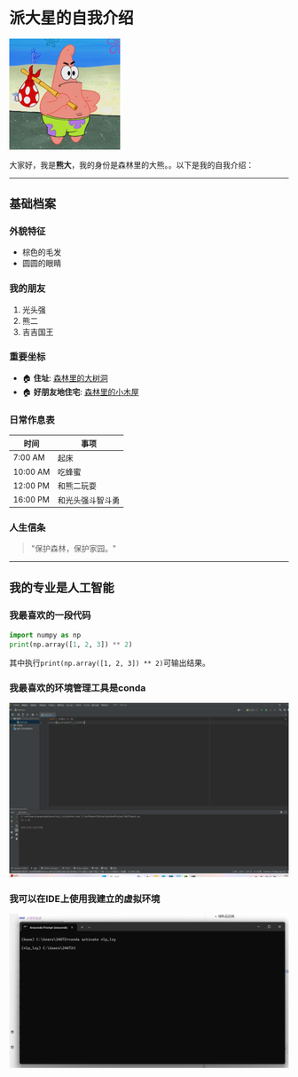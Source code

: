 # 派大星的自我介绍

<img src="https://github.com/lzy-pan/GitDemo/blob/main/%E5%9B%BE%E7%89%87/20200812180313_ikevv.jpg" width="200" alt="派大星形象">

大家好，我是**熊大**，我的身份是森林里的大熊。。以下是我的自我介绍：

---

## 基础档案 

### 外貌特征 
- 棕色的毛发
- 圆圆的眼睛

### 我的朋友
1. 光头强
2. 熊二
3. 吉吉国王

### 重要坐标
- 🏠 **住址**: [森林里的大树洞](https://baike.baidu.com/item/%E6%AF%94%E5%A5%87%E5%A0%A1/8275168) 
- 🏠 **好朋友地住宅**: [森林里的小木屋](https://baike.baidu.com/item/%E8%9F%B9%E5%A0%A1%E7%8E%8B/8043124)

### 日常作息表
| 时间       | 事项       |
|----------|----------|
| 7:00 AM  | 起床       |
| 10:00 AM | 吃蜂蜜       |
| 12:00 PM | 和熊二玩耍   |
| 16:00 PM | 和光头强斗智斗勇 |

### 人生信条
> "保护森林，保护家园。"
---

## 我的专业是人工智能
### 我最喜欢的一段代码

```python
import numpy as np
print(np.array([1, 2, 3]) ** 2)
```
其中执行`print(np.array([1, 2, 3]) ** 2)`可输出结果。

### 我最喜欢的环境管理工具是conda
<img src="https://github.com/lzy-pan/GitDemo/blob/main/%E5%9B%BE%E7%89%87/%E5%B1%8F%E5%B9%95%E6%88%AA%E5%9B%BE%202025-03-13%20095227.png" width="800" alt="截图一">

### 我可以在IDE上使用我建立的虚拟环境
<img src="https://github.com/lzy-pan/GitDemo/blob/main/%E5%9B%BE%E7%89%87/%E5%B1%8F%E5%B9%95%E6%88%AA%E5%9B%BE%202025-03-20%20100407.png" width="800" alt="截图二">
